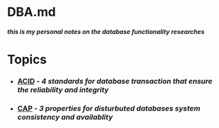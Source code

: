 # DBA.md 
##### this is my personal notes on the database functionality researches
# Topics
- ### [ACID](https://github.com/imaarov/DBA.md/tree/main/src/acid) - *4 standards for database transaction that ensure the reliability and integrity*

- ### [CAP](https://github.com/imaarov/DBA.md/tree/main/src/cap) - *3 properties for disturbuted databases system consistency and availablity*

